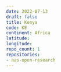 ```yaml
---
date: 2022-07-13
draft: false
title: Kenya
code: KE
continent: Africa
latitude:
longitude:
repo_count: 1
repositories:
- aas-open-research
---
```



